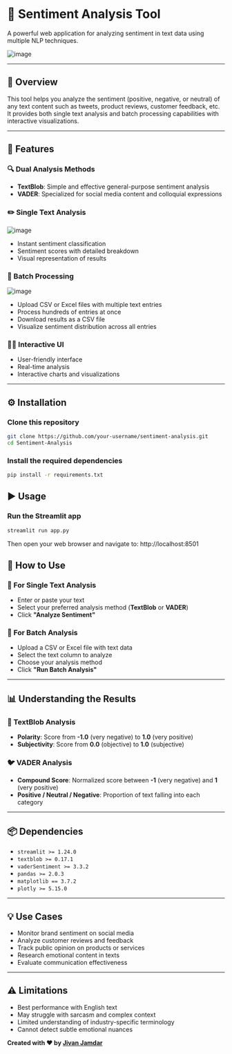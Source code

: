 # 💬 Sentiment Analysis Tool

A powerful web application for analyzing sentiment in text data using multiple NLP techniques.

![image](https://github.com/user-attachments/assets/e9fae115-58c0-48d7-992f-fef2c0473443)

---

## 📝 Overview

This tool helps you analyze the sentiment (positive, negative, or neutral) of any text content such as tweets, product reviews, customer feedback, etc. It provides both single text analysis and batch processing capabilities with interactive visualizations.

---

## 🚀 Features

### 🔍 Dual Analysis Methods

- **TextBlob**: Simple and effective general-purpose sentiment analysis  
- **VADER**: Specialized for social media content and colloquial expressions

### ✏️ Single Text Analysis
![image](https://github.com/user-attachments/assets/bb7504da-7a0d-41d2-89f1-6f90bbdf7e95)

- Instant sentiment classification  
- Sentiment scores with detailed breakdown  
- Visual representation of results

### 📁 Batch Processing
![image](https://github.com/user-attachments/assets/9ce56588-d4be-4eca-b6ae-b48a83dad0d9)

- Upload CSV or Excel files with multiple text entries  
- Process hundreds of entries at once  
- Download results as a CSV file  
- Visualize sentiment distribution across all entries

### 🧑‍💻 Interactive UI

- User-friendly interface  
- Real-time analysis  
- Interactive charts and visualizations

---

## ⚙️ Installation

### Clone this repository

```bash
git clone https://github.com/your-username/sentiment-analysis.git
cd Sentiment-Analysis
```
### Install the required dependencies
```bash
pip install -r requirements.txt
```
## ▶️ Usage
### Run the Streamlit app
```bash
streamlit run app.py
```
Then open your web browser and navigate to:
http://localhost:8501

## 🧭 How to Use

### 🔹 For Single Text Analysis
- Enter or paste your text  
- Select your preferred analysis method (**TextBlob** or **VADER**)  
- Click **"Analyze Sentiment"**

### 🔹 For Batch Analysis
- Upload a CSV or Excel file with text data  
- Select the text column to analyze  
- Choose your analysis method  
- Click **"Run Batch Analysis"**

---

## 📊 Understanding the Results

### 📘 TextBlob Analysis
- **Polarity**: Score from **-1.0** (very negative) to **1.0** (very positive)  
- **Subjectivity**: Score from **0.0** (objective) to **1.0** (subjective)

### 🐦 VADER Analysis
- **Compound Score**: Normalized score between **-1** (very negative) and **1** (very positive)  
- **Positive / Neutral / Negative**: Proportion of text falling into each category

---

## 📦 Dependencies

- `streamlit >= 1.24.0`  
- `textblob >= 0.17.1`  
- `vaderSentiment >= 3.3.2`  
- `pandas >= 2.0.3`  
- `matplotlib == 3.7.2`  
- `plotly >= 5.15.0`

---

## 💡 Use Cases

- Monitor brand sentiment on social media  
- Analyze customer reviews and feedback  
- Track public opinion on products or services  
- Research emotional content in texts  
- Evaluate communication effectiveness

---

## ⚠️ Limitations

- Best performance with English text  
- May struggle with sarcasm and complex context  
- Limited understanding of industry-specific terminology  
- Cannot detect subtle emotional nuances


**Created with ❤️ by [Jivan Jamdar](https://github.com/Jivan052)**

